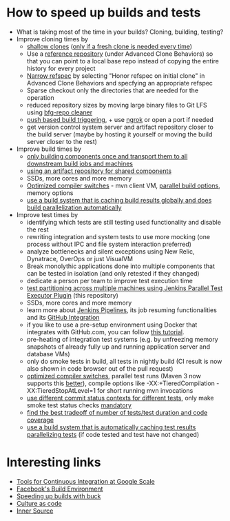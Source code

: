 # How to speed up builds and tests

* What is taking most of the time in your builds? Cloning, building, testing?
* Improve cloning times by
  - [shallow clones](https://issues.jenkins-ci.org/browse/JENKINS-24728) ([only if a fresh clone is needed every time](https://github.com/jonico/speedup-builds/issues/1))
  - Use a [reference repository](https://git-scm.com/docs/git-clone#git-clone---shared) (under Advanced Clone Behaviors) so that you can point to a local base repo instead of copying the entire history for every project
  - [Narrow refspec](https://youtu.be/TsWkZLLU-s4?t=2m18s) by selecting "Honor refspec on initial clone" in Advanced Clone Behaviors and specfying an appropriate refspec
  - Sparse checkout only the directories that are needed for the operation
  - reduced repository sizes by moving large binary files to Git LFS using [bfg-repo cleaner](https://github.com/rtyley/bfg-repo-cleaner/releases/tag/v1.12.5)
  - [push based build triggering](https://wiki.jenkins-ci.org/display/JENKINS/GitHub+Plugin#GitHubPlugin-TriggerabuildwhenachangeispushedtoGitHub), + use [ngrok](https://ngrok.com/) or open a port if needed
  - get version control system server and artifact repository closer to the build server (maybe by hosting it yourself or moving the build server closer to the rest)
* Improve build times by
  - [only building components once and transport them to all downstream build jobs and machines](https://wiki.jenkins-ci.org/display/JENKINS/Copy+Artifact+Plugin)
  - [using an artifact repository for shared components](http://www.slideshare.net/SonatypeCorp/white-paper-concepts-and-benefits-of-repository-management)
  - SSDs, more cores and more memory
  - [Optimized compiler switches](https://rogerkeays.com/why-is-maven-so-slow) - mvn client VM, [parallel build options](https://cwiki.apache.org/confluence/display/MAVEN/Parallel+builds+in+Maven+3), memory options
  - [use a build system that is caching build results globally and does build parallelization automatically](http://prezi.com/20fxomjc_goy/?utm_campaign=share&utm_medium=copy&rc=ex0share)
* Improve test times by
  - identifying which tests are still testing used functionality and disable the rest
  - rewriting integration and system tests to use more mocking (one process without IPC and file system interaction preferred)
  - analyze bottlenecks and silent exceptions using New Relic, Dynatrace, OverOps or just VisualVM
  - Break monolythic applications done into multiple components that can be tested in isolation (and only retested if they changed)
  - dedicate a person per team to improve test execution time
  - [test partitioning across multiple machines using Jenkins Parallel Test Executor Plugin](https://github.com/jenkinsci/pipeline-plugin/blob/master/TUTORIAL.md) (this repository)
  - SSDs, more cores and more memory
  - learn more about [Jenkins Pipelines](https://jenkins.io/solutions/pipeline/), its job resuming functionalities and its [GitHub Integration](https://go.cloudbees.com/docs/cloudbees-documentation/cje-user-guide/chapter-github-branch-source.html#github-branch-source)
  - if you like to use a pre-setup environment using Docker that integrates with GitHub.com, you can follow [this tutorial](https://hub.docker.com/r/jenkinsci/pipeline-as-code-github-demo/).
  - pre-heating of integration test systems (e.g. by unfreezing memory snapshots of already fully up and running application server and database VMs)
  - only do smoke tests in build, all tests in nightly build (CI result is now also shown in code browser out of the pull request)
  - [optimized compiler switches](https://rogerkeays.com/why-is-maven-so-slow), parallel test runs (Maven 3 now supports this [better](https://cwiki.apache.org/confluence/display/MAVEN/Parallel+builds+in+Maven+3)), compile options like -XX:+TieredCompilation -XX:TieredStopAtLevel=1 for short running mvn invocations
  - [use different commit status contexts for different tests](https://wiki.jenkins-ci.org/display/JENKINS/GitHub+Plugin), only make smoke test status checks [mandatory](https://help.github.com/articles/enabling-required-status-checks/)
  - [find the best tradeoff of number of tests/test duration and code coverage](https://www.atlassian.com/software/clover)
  - [use a build system that is automatically caching test results parallelizing tests](http://prezi.com/20fxomjc_goy/?utm_campaign=share&utm_medium=copy&rc=ex0share) (if code tested and test have not changed)

# Interesting links

* [Tools for Continuous Integration at Google Scale](https://www.youtube.com/watch?v=KH2_sB1A6lA)
* [Facebook's Build Environment](https://www.youtube.com/watch?v=X0VH78ye4yY)
* [Speeding up builds with buck](https://buckbuild.com/)
* [Culture as code](https://www.youtube.com/watch?v=YIpNpptGX6Q)
* [Inner Source](https://paypal.github.io/InnerSourceCommons/)
